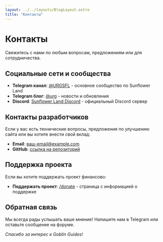 ```yaml
---
layout: ../../layouts/BlogLayout.astro
title: "Контакты"
---
```


# Контакты

Свяжитесь с нами по любым вопросам, предложениям или для сотрудничества.

## Социальные сети и сообщества

- **Telegram канал**: [@URGSFL](https://t.me/URGSFL) - основное сообщество по Sunflower Land
- **Telegram блог**: [@urg](https://teletype.in/@urg) - новости и обновления
- **Discord**: [Sunflower Land Discord](https://discord.gg/sunflowerland) - официальный Discord сервер

## Контакты разработчиков

Если у вас есть технические вопросы, предложения по улучшению сайта или вы хотите внести свой вклад:

- **Email**: [ваш-email@example.com](mailto:ваш-email@example.com)
- **GitHub**: [ссылка на репозиторий](https://github.com/username/goblin-guides)

## Поддержка проекта

Если вы хотите поддержать проект финансово:

- **Поддержать проект**: [/donate](/donate) - страница с информацией о поддержке

## Обратная связь

Мы всегда рады услышать ваше мнение! Напишите нам в Telegram или оставьте сообщение на форуме.

*Спасибо за интерес к Goblin Guides!*